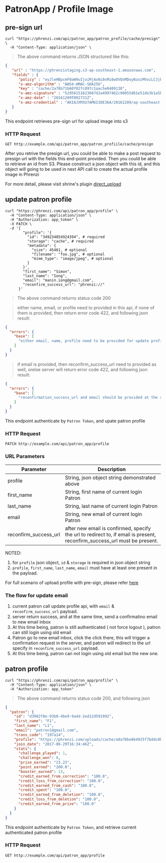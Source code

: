 # PatronApp / Profile Image

## pre-sign url

```shell
curl "https://phrenzi.com/api/patron_app/patron_profile/cache/presign" \
  -H "Content-Type: application/json" \
```

> The above command returns JSON structured like this:

```json
{
   "url" : "https://phrenzistaging.s3-ap-southeast-1.amazonaws.com",
   "fields" : {
      "policy" : "eyJleHBpcmF0aW9uIjoiMjAxNi0xMi0wOVQxMDoyNzozMVoiLCJjb25kaXRpb25zIjpbeyJidWNrZXQiOiJwaHJlbnppc3RhZ2luZyJ9LHsia2V5IjoiY2FjaGUvMmE3OGI3MWI2MGYwMmZjMDk3YzFhYWM1ZTA0MDkxMzgifSx7IngtYW16LWNyZWRlbnRpYWwiOiJBS0lBSlhNM1U3QU02STNPRTM2QS8yMDE2MTIwOS9hcC1zb3V0aGVhc3QtMS9zMy9hd3M0X3JlcXVlc3QifSx7IngtYW16LWFsZ29yaXRobSI6IkFXUzQtSE1BQy1TSEEyNTYifSx7IngtYW16LWRhdGUiOiIyMDE2MTIwOVQwOTI3MzFaIn1dfQ==",
      "x-amz-algorithm" : "AWS4-HMAC-SHA256",
      "key" : "cache/2a78b71b60f02fc097c1aac5e0409138",
      "x-amz-signature" : "52956151623087d2a4997462c90055d61e51de3b1a5b8d89f826f1769da3894f",
      "x-amz-date" : "20161209T092731Z",
      "x-amz-credential" : "AKIAJXM3U7AM6I3OE36A/20161209/ap-southeast-1/s3/aws4_request"
   }
}
```

This endpoint retrieves pre-sign url for upload image into s3

### HTTP Request

`GET http://example.com/api/patron_app/patron_profiile/cache/presign`

After you retrive the presign url, you could be able to make a post request to presign url with the fields this end-point provided. Then you could be able to retrieve an id from S3. Please construct a json object with this id, and this object will going to be used in next API call to create the actual profile image in Phrenzi

For more detail, please visit shrine's plugin [direct_upload](http://shrinerb.com/rdoc/files/doc/direct_s3_md.html)

## update patron profile

```shell
curl "https://phrenzi.com/api/patron_app/profile" \
  -H "Content-Type: application/json" \
  -H "Authorization: app_token" \
  -X PATCH \
  -d '{
        "profile": '{
          "id": "349234854924394", # required
          "storage": "cache", # required
          "metadata": {
            "size": 45461, # optional
            "filename": "foo.jpg", # optional
            "mime_type": "image/jpeg", # optional
          }
        }',
        "first_name": "Simon",
        "last_name": "Iong",
        "email": "manin.iong@gmail.com",
        "reconfirm_success_url": "phrenzi://"
      }'
```

> The above command returns status code 200

> either name, email, or profile need to provided in this api, if none of them is provided, then return error code 422, and following json result:

```json
{
  "errors": {
    "base": [
      "either email, name, profile need to be provided for update profile action"
    ]
  }
}
```

> if email is provided, then reconfirm_success_url need to provided as well, orelse server will return error code 422, and following json result:

```json
{
  "errors": {
    "base": [
      "reconfirmation_success_url and email should be provided at the same time"
    ]
  }
}
```

This endpoint authenticate by `Patron Token`, and upate patron profile

### HTTP Request

`PATCH http://example.com/api/patron_app/profile`

### URL Parameters
Parameter | Description
--------- | -----------
profile | String, json object string demonstrated above
first_name | String, first name of current login Patron
last_name | String, last name of current login Patron
email | String, new email of current login Patron
reconfirm_success_url | after new email is confirmed, specify the url to redirect to, if email is present, reconfirm_success_url must be present.

NOTED:

1. for `profile` json object, `id` & `storage` is required in json object string
2. `profile`, `first_name`, `last_name`, `email` must have at least one present in the payload.

For full scenario of upload profile with pre-sign, please refer
[here](https://github.com/Phrenzi/phrenzi_web/blob/master/spec/requests/api/v1/patron_app/patron_profile_spec.rb)

### The flow for update email

1. current patron call update profile api, with `email` & `reconfirm_success_url` payload.
2. server return success, and at the same time, send a confirmatino email to new email inbox
3. At this time being, patron is still authenticated ( not force logout ), patron can still login using old email
4. Patron go to new email inbox, click the click there, this will trigger a confirmation request in the server, and patron will redirect to the url specify in `reconfirm_success_url` payload.
5. At this time being, patron can not login using old email but the new one.

## patron profile

```shell
curl "https://phrenzi.com/api/patron_app/profile" \
  -H "Content-Type: application/json" \
  -H "Authorization: app_token"
```

> The above command returns status code 200, and following json

```json
{
  "patron": {
    "id": "d3982f8e-93b0-4be9-9a4d-2ed12d591992",
    "first_name": "F1",
    "last_name": "L1",
    "email": "patron1@gmail.com",
    "trans_code": "197a14",
    "profile": "https://phrenzi.com/uploads/cache/a8a70be864925f7bddc0bcf93fa89986.jpeg",
    "join_date": "2017-06-29T16:34:46Z",
    "stats": {
      "challenge_played": 1,
      "challenge_won": 0,
      "prize_earned": "23.23",
      "point_earned": "200.0",
      "booster_earned": 13,
      "credit_earned_from_correction": "100.0",
      "credit_loss_from_correction": "100.0",
      "credit_earned_from_cash": "100.0",
      "credit_spent": "100.0",
      "credit_earned_from_deletion": "100.0",
      "credit_loss_from_deletion": "100.0",
      "credit_earned_from_prize": "100.0"
    }
  }
}
```

This endpoint authenticate by `Patron Token`, and retrieve current authenticated patron profile

### HTTP Request

`GET http://example.com/api/patron_app/profile`
